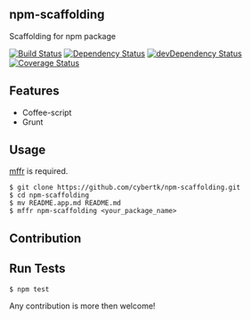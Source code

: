 ## npm-scaffolding

Scaffolding for npm package

[![Build Status](https://travis-ci.org/cybertk/npm-scaffolding.svg?branch=master)](https://travis-ci.org/cybertk/npm-scaffolding)
[![Dependency Status](https://david-dm.org/cybertk/npm-scaffolding.svg)](https://david-dm.org/cybertk/npm-scaffolding)
[![devDependency Status](https://david-dm.org/cybertk/npm-scaffolding/dev-status.svg)](https://david-dm.org/cybertk/npm-scaffolding#info=devDependencies)
[![Coverage Status](https://img.shields.io/coveralls/cybertk/npm-scaffolding.svg)](https://coveralls.io/r/cybertk/npm-scaffolding)

## Features

- Coffee-script
- Grunt

## Usage

[mffr][] is required.

    $ git clone https://github.com/cybertk/npm-scaffolding.git
    $ cd npm-scaffolding
    $ mv README.app.md README.md
    $ mffr npm-scaffolding <your_package_name>

[mffr]: https://github.com/cybertk/mffr

## Contribution

## Run Tests

    $ npm test

Any contribution is more then welcome!
